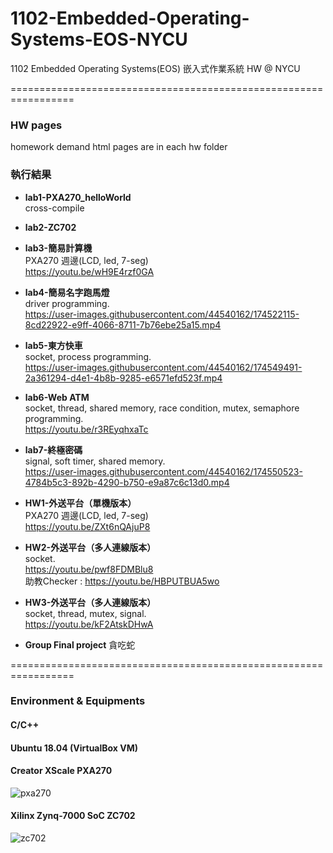 # 1102-Embedded-Operating-Systems-EOS-NYCU
1102 Embedded Operating Systems(EOS) 嵌入式作業系統 HW @ NYCU 

=================================================================
### HW pages
homework demand html pages are in each hw folder

### 執行結果
+ **lab1-PXA270_helloWorld**<br>
  cross-compile
   
+ **lab2-ZC702**
+ **lab3-簡易計算機**<br>
  PXA270 週邊(LCD, led, 7-seg) <br>
  https://youtu.be/wH9E4rzf0GA

+ **lab4-簡易名字跑馬燈**<br>
  driver programming.<br>
  https://user-images.githubusercontent.com/44540162/174522115-8cd22922-e9ff-4066-8711-7b76ebe25a15.mp4

+ **lab5-東方快車**<br>
  socket, process programming.<br>
  https://user-images.githubusercontent.com/44540162/174549491-2a361294-d4e1-4b8b-9285-e6571efd523f.mp4

+ **lab6-Web ATM**<br>
  socket, thread, shared memory, race condition, mutex, semaphore programming.<br>
  https://youtu.be/r3REyqhxaTc
  
+ **lab7-終極密碼**<br>
  signal, soft timer, shared memory.<br>
  https://user-images.githubusercontent.com/44540162/174550523-4784b5c3-892b-4290-b750-e9a87c6c13d0.mp4

+ **HW1-外送平台（單機版本）**<br>
  PXA270 週邊(LCD, led, 7-seg) <br>
  https://youtu.be/ZXt6nQAjuP8
  
+ **HW2-外送平台（多人連線版本）**<br>
  socket.<br>
  https://youtu.be/pwf8FDMBlu8<br>
  助教Checker : https://youtu.be/HBPUTBUA5wo
  
+ **HW3-外送平台（多人連線版本）**<br>
  socket, thread, mutex, signal.<br>
  https://youtu.be/kF2AtskDHwA

+ **Group Final project**
  貪吃蛇

=================================================================
### Environment & Equipments
#### C/C++
#### Ubuntu 18.04 (VirtualBox VM)
#### Creator XScale PXA270<br>
![pxa270](https://user-images.githubusercontent.com/44540162/174546342-8cce131d-8cae-4ee8-aa94-bd2714e5a971.jpg)
#### Xilinx Zynq-7000 SoC ZC702<br>
![zc702](https://user-images.githubusercontent.com/44540162/174546155-f335ec13-35a8-4da7-9b81-009c7878fa0d.jpg)
